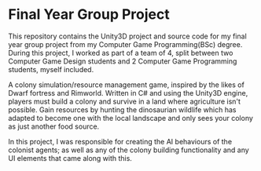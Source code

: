 # Final Year Group Project

This repository contains the Unity3D project and source code for my final year group project from my Computer Game Programming(BSc) degree. During this project, I worked as part of a team of 4, split between two Computer Game Design students and 2 Computer Game Programming students, myself included.

A colony simulation/resource management game, inspired by the likes of Dwarf fortress and Rimworld. Written in C# and using the Unity3D engine, players must build a colony and survive in a land where agriculture isn't possible. Gain resources by hunting the dinosaurian wildlife which has adapted to become one with the local landscape and only sees your colony as just another food source.

In this project, I was responsible for creating the AI behaviours of the colonist agents; as well as any of the colony building functionality and any UI elements that came along with this.
